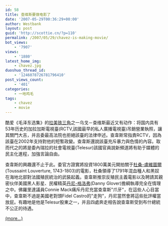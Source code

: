 ```yaml
---
id: 58
title: 查维斯要做电影了
date: '2007-05-29T00:36:29+00:00'
author: Westbank
layout: post
guid: 'http://scottie.cn/?p=110'
permalink: /2007/05/29/chavez-is-making-movie/
bot_views:
    - '7907'
views:
    - '1880'
latest_home_img:
    - chavez.jpg
duoshuo_thread_id:
    - '1246078726781796410'
post_views_count:
    - '401'
categories:
    - 一地鸡毛
tags:
    - chavez
    - movie
---
```


酷爱《毛泽东选集》的[拉美铁三角](http://www.cqwb.com.cn/webnews/htm/2006/5/1/194412.shtml)之一乌戈－查维斯最近又有动作：将国内具有53年历史的加拉加斯電視臺(RCTV,該國最早的私人廣播電視臺)吊銷營業執照，讓其關門大吉，并且委最高法院也拒絕該臺的法律申述。查韋斯常指責RCTV，因為該臺在2002年支持對他的短暫政變。查韋斯還說該臺充斥暴力與色情的內容。取而代之的將是委內瑞拉的社會電視臺(Telesur)該國官員說新頻道將有助于媒體的民主化進程，加強言論自由。

查韋斯的興趣還不止于此。委官方證實將投資1800萬美元開拍關于[杜桑-盧維圖爾](http://baike.baidu.com/view/575114.htm)(Toussaint Louverture, 1743-1803)的電影，杜桑領導了1791年混血種人和黑奴在海地北部對法國殖民統治的武裝起義。查韋斯推崇反殖民主義電影以及聘請其親密伙伴美國黑人影星、民權精英[丹尼-格洛弗](http://www.mtime.com/person/927942/)(Danny Glover)擔綱執導完全在情理之中。佛羅里達議員Connie Mack痛斥丹尼充當查韋斯"爪牙"，在這些人心目當中，查韋斯不過是美國老對頭Fidel Castro的"走狗"，丹尼當然會將這些批評權當放屁。有趣地是他是Telesur股東之一，并且四處奔走相告說查韋斯受到布什總統不公正的待遇。

 [<span aria-label="Continue reading 查维斯要做电影了">(more…)</span>](http://farbank.net/2007/05/29/chavez-is-making-movie/#more-58)